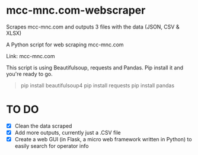 # mcc-mnc.com-webscraper

Scrapes mcc-mnc.com and outputs 3 files with the data (JSON, CSV &amp; XLSX)

A Python script for web scraping mcc-mnc.com
 
Link: mcc-mnc.com

This script is using Beautifulsoup, requests and Pandas. Pip install it and you're ready to go.

> pip install beautifulsoup4
> pip install requests
> pip install pandas 

# TO DO

- [x] Clean the data scraped
- [x] Add more outputs, currently just a .CSV file
- [x] Create a web GUI (in Flask, a micro web framework written in Python) to easily search for operator info
